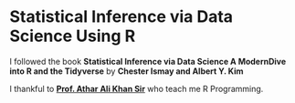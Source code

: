 # Statistical Inference via Data Science Using R

I followed the book **Statistical Inference via Data Science A ModernDive into R and 
the Tidyverse** by **Chester Ismay and Albert Y. Kim**

I thankful to [**Prof. Athar Ali Khan Sir**](https://www.amu.ac.in/faculty/statistics-and-operations-research/athar-ali-khan) who teach me R Programming.
